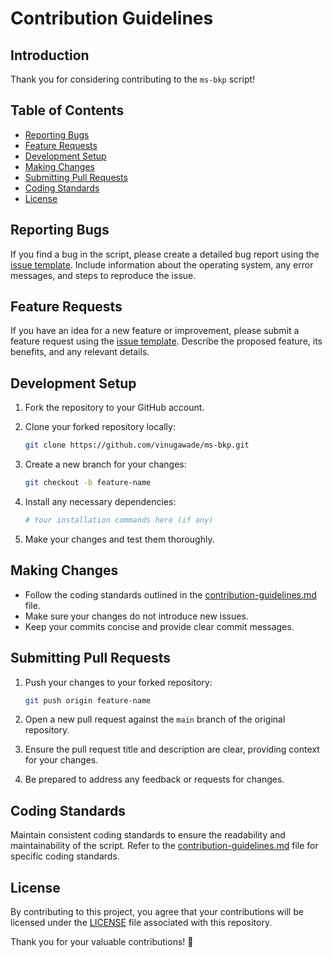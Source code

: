 # Contribution Guidelines

## Introduction

Thank you for considering contributing to the `ms-bkp` script!

## Table of Contents

- [Reporting Bugs](#reporting-bugs)
- [Feature Requests](#feature-requests)
- [Development Setup](#development-setup)
- [Making Changes](#making-changes)
- [Submitting Pull Requests](#submitting-pull-requests)
- [Coding Standards](#coding-standards)
- [License](#license)

## Reporting Bugs

If you find a bug in the script, please create a detailed bug report using the [issue template](.github/ISSUE_TEMPLATE/bug_report.md). Include information about the operating system, any error messages, and steps to reproduce the issue.

## Feature Requests

If you have an idea for a new feature or improvement, please submit a feature request using the [issue template](.github/ISSUE_TEMPLATE/feature_request.md). Describe the proposed feature, its benefits, and any relevant details.

## Development Setup

1. Fork the repository to your GitHub account.
2. Clone your forked repository locally:

    ```bash
    git clone https://github.com/vinugawade/ms-bkp.git
    ```

3. Create a new branch for your changes:

    ```bash
    git checkout -b feature-name
    ```

4. Install any necessary dependencies:

    ```bash
    # Your installation commands here (if any)
    ```

5. Make your changes and test them thoroughly.

## Making Changes

- Follow the coding standards outlined in the [contribution-guidelines.md](contribution-guidelines.md) file.
- Make sure your changes do not introduce new issues.
- Keep your commits concise and provide clear commit messages.

## Submitting Pull Requests

1. Push your changes to your forked repository:

    ```bash
    git push origin feature-name
    ```

2. Open a new pull request against the `main` branch of the original repository.
3. Ensure the pull request title and description are clear, providing context for your changes.
4. Be prepared to address any feedback or requests for changes.

## Coding Standards

Maintain consistent coding standards to ensure the readability and maintainability of the script. Refer to the [contribution-guidelines.md](contribution-guidelines.md) file for specific coding standards.

## License

By contributing to this project, you agree that your contributions will be licensed under the [LICENSE](../LICENSE) file associated with this repository.

Thank you for your valuable contributions! 🚀
